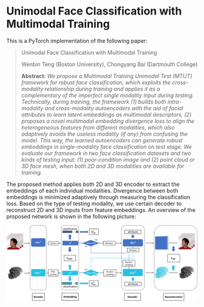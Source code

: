 # Unimodal Face Classification with Multimodal Training

This is a PyTorch implementation of the following paper:

> Unimodal Face Classification with Multimodal Training
> 
> Wenbin Teng (Boston University), Chongyang Bai (Dartmouth College)
> 
> **Abstract:** *We propose a Multimodal Training Unimodal Test (MTUT) framework for robust face classification, which exploits the cross-modality relationship during training and applies it as a complementary of the imperfect single modality input during testing. Technically, during training, the framework (1) builds both intra-modality and cross-modality autoencoders with the aid of facial attributes to learn latent embeddings as multimodal descriptors, (2) proposes a novel multimodal embedding divergence loss to align the heterogeneous features from different modalities, which also adaptively avoids the useless modality (if any) from confusing the model. This way, the learned autoencoders can generate robust embeddings in single-modality face classification on test stage. We evaluate our framework in two face classification datasets and two kinds of testing input: (1) poor-condition image and (2) point cloud or 3D face mesh, when both 2D and 3D modalities are available for training.*

The proposed method applies both 2D and 3D encoder to extract the embeddings of each individual modalities. Divergence between both embeddings is minimized adaptively through measuring the classification loss. Based on the type of testing modality, we use certain decoder to reconstruct 2D and 3D inputs from feature embeddings. An overview of the proposed network is shown in the following picture:


![Teaser image](./document/autoencoder.png)
